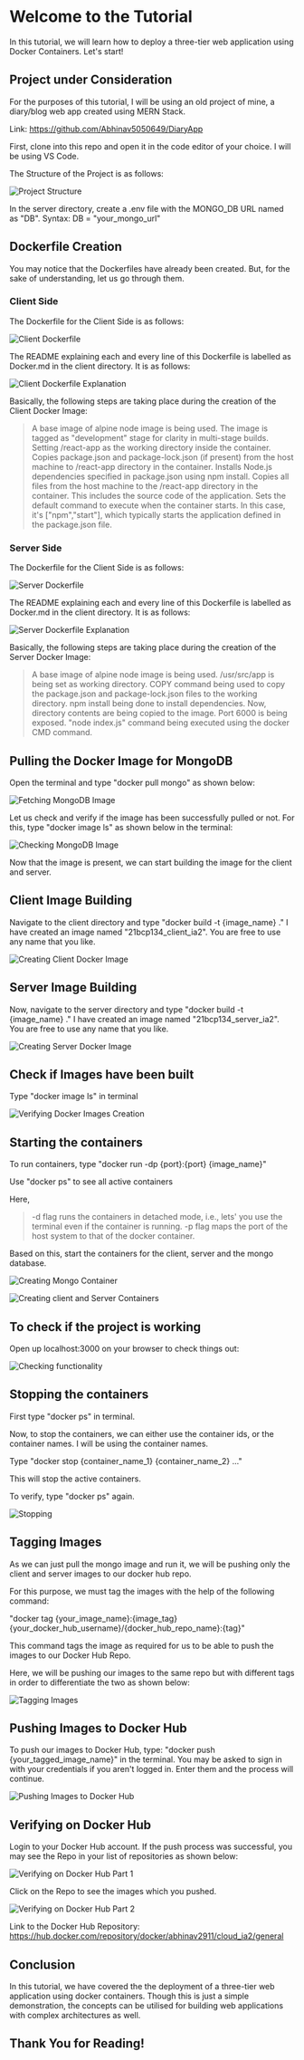 # Welcome to the Tutorial

In this tutorial, we will learn how to deploy a three-tier web application using Docker Containers. Let's start!


## Project under Consideration

For the purposes of this tutorial, I will be using an old project of mine, a diary/blog web app created using MERN Stack. 

Link: https://github.com/Abhinav5050649/DiaryApp

First, clone into this repo and open it in the code editor of your choice. I will be using VS Code.

The Structure of the Project is as follows:

![Project Structure](./images/Pic_0.png)

In the server directory, create a .env file with the MONGO_DB URL named as "DB".
Syntax: 
DB = "your_mongo_url"


## Dockerfile Creation

You may notice that the Dockerfiles have already been created. But, for the sake of understanding, let us go through them.


### Client Side

The Dockerfile for the Client Side is as follows: 

![Client Dockerfile](./images/Pic_1_2.png)

The README explaining each and every line of this Dockerfile is labelled as Docker.md in the client directory. It is as follows:

![Client Dockerfile Explanation](./images/Pic_2_1.png)

Basically, the following steps are taking place during the creation of the Client Docker Image:

> A base image of alpine node image is being used. The image is tagged as "development" stage for clarity in multi-stage builds.
> Setting /react-app as the working directory inside the container.
> Copies package.json and package-lock.json (if present) from the host machine to /react-app directory in the container.
> Installs Node.js dependencies specified in package.json using npm install.
> Copies all files from the host machine to the /react-app directory in the container. This includes the source code of the application.
> Sets the default command to execute when the container starts. In this case, it's ["npm","start"], which typically starts the application defined in the package.json file.


### Server Side

The Dockerfile for the Client Side is as follows: 

![Server Dockerfile](./images/Pic_3_1.png)

The README explaining each and every line of this Dockerfile is labelled as Docker.md in the client directory. It is as follows:

![Server Dockerfile Explanation](./images/Pic_4_1.png)

Basically, the following steps are taking place during the creation of the Server Docker Image:

> A base image of alpine node image is being used.
> /usr/src/app is being set as working directory.
> COPY command being used to copy the package.json and package-lock.json files to the working directory.
> npm install being done to install dependencies.
> Now, directory contents are being copied to the image.
> Port 6000 is being exposed.
> "node index.js" command being executed using the docker CMD command.


## Pulling the Docker Image for MongoDB

Open the terminal and type "docker pull mongo" as shown below:

![Fetching MongoDB Image](./images/Pic_5.png)

Let us check and verify if the image has been successfully pulled or not. For this, type "docker image ls" as shown below in the terminal:

![Checking MongoDB Image](./images/Pic_6.png)

Now that the image is present, we can start building the image for the client and server.


## Client Image Building

Navigate to the client directory and type "docker build -t {image_name} ." I have created an image named "21bcp134_client_ia2". You are free to use any name that you like. 

![Creating Client Docker Image](./images/Pic_7.png)


## Server Image Building

Now, navigate to the server directory and type "docker build -t {image_name} ." I have created an image named "21bcp134_server_ia2". You are free to use any name that you like. 

![Creating Server Docker Image](./images/Pic_8.png)


## Check if Images have been built

Type "docker image ls" in terminal

![Verifying Docker Images Creation](./images/Pic_9_2.png)


## Starting the containers

To run containers, type "docker run -dp {port}:{port} {image_name}"

Use "docker ps" to see all active containers

Here,
> -d flag runs the containers in detached mode, i.e., lets' you use the terminal even if the container is running.
> -p flag maps the port of the host system to that of the docker container.

Based on this, start the containers for the client, server and the mongo database.

![Creating Mongo Container](./images/Pic_11.png)

![Creating client and Server Containers](./images/Pic_12.png)


## To check if the project is working

Open up localhost:3000 on your browser to check things out:

![Checking functionality](./images/Pic_13.png)


## Stopping the containers

First type "docker ps" in terminal. 

Now, to stop the containers, we can either use the container ids, or the container names. I will be using the container names.

Type "docker stop {container_name_1} {container_name_2} ..."

This will stop the active containers.

To verify, type "docker ps" again.

![Stopping](./images/Pic_14.png)


## Tagging Images

As we can just pull the mongo image and run it, we will be pushing only the client and server images to our docker hub repo.

For this purpose, we must tag the images with the help of the following command: 

"docker tag {your_image_name}:{image_tag} {your_docker_hub_username}/{docker_hub_repo_name}:{tag}"

This command tags the image as required for us to be able to push the images to our Docker Hub Repo.

Here, we will be pushing our images to the same repo but with different tags in order to differentiate the two as shown below:

![Tagging Images](./images/Pic_15.png)


## Pushing Images to Docker Hub

To push our images to Docker Hub, type: "docker push {your_tagged_image_name}" in the terminal. You may be asked to sign in with your credentials if you aren't logged in. Enter them and the process will continue.

![Pushing Images to Docker Hub](./images/Pic_16.png)


## Verifying on Docker Hub

Login to your Docker Hub account. If the push process was successful, you may see the Repo in your list of repositories as shown below:

![Verifying on Docker Hub Part 1](./images/Pic_18.png)

Click on the Repo to see the images which you pushed. 

![Verifying on Docker Hub Part 2](./images/Pic_17.png)

Link to the Docker Hub Repository: https://hub.docker.com/repository/docker/abhinav2911/cloud_ia2/general


## Conclusion

In this tutorial, we have covered the the deployment of a three-tier web application using docker containers. Though this is just a 
simple demonstration, the concepts can be utilised for building web applications with complex architectures as well.


## Thank You for Reading!